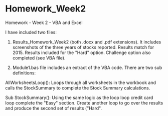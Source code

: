 # Homework_Week2
Homework - Week 2 - VBA and Excel

I have included two files:

1. Results_Homework_Week2 (both .docx and .pdf extensions). It includes screenshots of the three years of stocks reported. Results match for 2015. Results included for the "Hard" option. Challenge option also completed (see VBA file).

2. Module1.bas file includes an extract of the VBA code. There are two sub definitions:

AllWorksheetsLoop(): Loops through all worksheets in the workbook and calls the StockSummary to complete the Stock Summary calculations.

Sub StockSummary(): Using the same logic as the loop loop credit card loop complete the "Easy" section. Create another loop to go over the results and produce the second set of results ("Hard".
